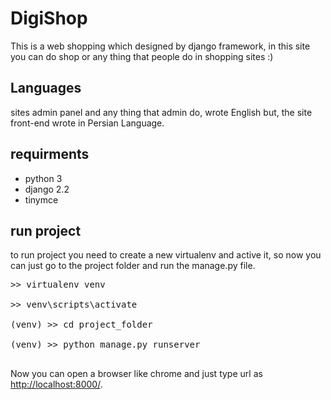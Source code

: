 # DigiShop
This is a web shopping which designed by django framework, in this site you can do shop or any thing that people do in shopping sites :)

## Languages
sites admin panel and any thing that admin do, wrote English but, the site front-end wrote in Persian Language.

## requirments
* python 3
* django 2.2
* tinymce

## run project
to run project you need to create a new virtualenv and active it, so now you can just go to the project folder and run the manage.py file.

<pre>
>> virtualenv venv <br/>
>> venv\scripts\activate <br/>
(venv) >> cd project_folder <br/>
(venv) >> python manage.py runserver <br/>
</pre>

Now you can open a browser like chrome and just type url as <a href='http://localhost:8000/'>http://localhost:8000/</a>.
